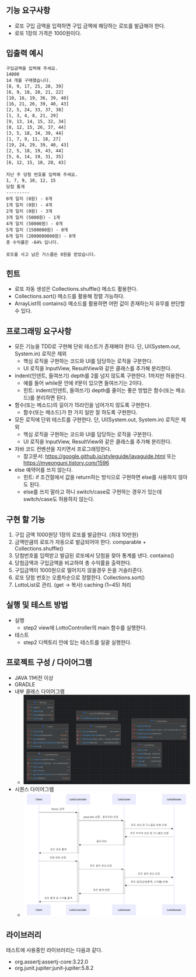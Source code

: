 ## 기능 요구사항

- 로또 구입 금액을 입력하면 구입 금액에 해당하는 로또를 발급해야 한다.
- 로또 1장의 가격은 1000원이다.

## 입출력 예시

```
구입금액을 입력해 주세요.
14000
14 개를 구매했습니다.
[8, 9, 17, 25, 28, 39]
[6, 9, 18, 20, 21, 22]
[10, 16, 19, 36, 39, 40]
[16, 21, 26, 39, 40, 43]
[2, 5, 24, 33, 37, 38]
[1, 3, 4, 8, 21, 29]
[9, 13, 14, 15, 32, 34]
[8, 12, 15, 26, 37, 44]
[3, 5, 18, 34, 39, 44]
[1, 7, 9, 11, 18, 27]
[19, 24, 29, 39, 40, 43]
[2, 5, 18, 19, 43, 44]
[5, 6, 14, 19, 31, 35]
[6, 12, 15, 18, 20, 43]

지난 주 당첨 번호를 입력해 주세요.
1, 7, 9, 10, 12, 15
당첨 통계
---------
0개 일치 (0원) - 6개
1개 일치 (0원) - 4개
2개 일치 (0원) - 3개
3개 일치 (5000원) - 1개
4개 일치 (50000원) - 0개
5개 일치 (1500000원) - 0개
6개 일치 (2000000000원) - 0개
총 수익률은 -64% 입니다.

로또를 사고 남은 거스름돈 0원을 받았습니다.
```

## 힌트

- 로또 자동 생성은 Collections.shuffle() 메소드 활용한다.
- Collections.sort() 메소드를 활용해 정렬 가능하다.
- ArrayList의 contains() 메소드를 활용하면 어떤 값이 존재하는지 유무를 판단할 수 있다.

## 프로그래밍 요구사항

- 모든 기능을 TDD로 구현해 단위 테스트가 존재해야 한다. 단, UI(System.out, System.in) 로직은 제외
    - 핵심 로직을 구현하는 코드와 UI를 담당하는 로직을 구분한다.
    - UI 로직을 InputView, ResultView와 같은 클래스를 추가해 분리한다.
- indent(인덴트, 들여쓰기) depth를 2를 넘지 않도록 구현한다. 1까지만 허용한다.
    - 예를 들어 while문 안에 if문이 있으면 들여쓰기는 2이다.
    - 힌트: indent(인덴트, 들여쓰기) depth를 줄이는 좋은 방법은 함수(또는 메소드)를 분리하면 된다.
- 함수(또는 메소드)의 길이가 15라인을 넘어가지 않도록 구현한다.
    - 함수(또는 메소드)가 한 가지 일만 잘 하도록 구현한다.
- 모든 로직에 단위 테스트를 구현한다. 단, UI(System.out, System.in) 로직은 제외
    - 핵심 로직을 구현하는 코드와 UI를 담당하는 로직을 구분한다.
    - UI 로직을 InputView, ResultView와 같은 클래스를 추가해 분리한다.
- 자바 코드 컨벤션을 지키면서 프로그래밍한다.
    - 참고문서: https://google.github.io/styleguide/javaguide.html 또는 https://myeonguni.tistory.com/1596
- else 예약어를 쓰지 않는다.
    - 힌트: if 조건절에서 값을 return하는 방식으로 구현하면 else를 사용하지 않아도 된다.
    - else를 쓰지 말라고 하니 switch/case로 구현하는 경우가 있는데 switch/case도 허용하지 않는다.

## 구현 할 기능

1. 구입 금액 1000원당 1장의 로또를 발급한다. (최대 10만원)
2. 금액만큼의 로또가 자동으로 발급되어야 한다. comparable + Collections.shuffle()
3. 당첨번호를 입력받고 발급된 로또에서 당첨을 찾아 통계를 낸다. contains()
4. 당첨금액과 구입금액을 비교하여 총 수익률을 출력한다.
5. 구입금액이 1000원으로 떨어지지 않을경우 돈을 거슬러준다.
6. 로또 당첨 번호는 오름차순으로 정렬한다. Collections.sort()
7. LottoList로 관리. (get -> 복사) caching (1~45) 처리

## 실행 및 테스트 방법

- 실행
    - step2 view에 LottoController의 main 함수를 실행한다.
- 테스트
    - step2 디렉토리 안에 있는 테스트를 일괄 실행한다.

## 프로젝트 구성 / 다이어그램

- JAVA 11버전 이상
- GRADLE
- 내부 클래스 다이어그램
    - ![classDiagram.png](classDiagram.png)
- 시퀀스 다이어그램
    - ![sequenceDiagram.png](sequenceDiagram.png)

## 라이브러리

테스트에 사용중인 라이브러리는 다음과 같다.

- org.assertj:assertj-core:3.22.0
- org.junit.jupiter:junit-jupiter:5.8.2